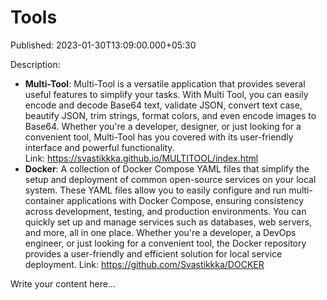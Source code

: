 # Tools

Published: 2023-01-30T13:09:00.000+05:30

Description: 
      <ul style="text-align:
      left;"><li><b>Multi-Tool</b>: Multi-Tool is a versatile application that
      provides several useful features to simplify your tasks. With Multi Tool, you can easily
      encode and decode Base64 text, validate JSON, convert text case, beautify JSON, trim strings,
      format colors, and even encode images to Base64. Whether you're a developer, designer, or just
      looking for a convenient tool, Multi-Tool has you covered with its user-friendly interface and
      powerful functionality. Link:&nbsp;<a
      href="https://svastikkka.github.io/MULTITOOL/index.html">https://svastikkka.github.io/MULTITOOL/index.html</a></li><li><b>Docker</b>:
      A collection of Docker Compose YAML files that simplify the setup and deployment of common
      open-source services on your local system. These YAML files allow you to easily configure and
      run multi-container applications with Docker Compose, ensuring consistency across development,
      testing, and production environments. You can quickly set up and manage services such as
      databases, web servers, and more, all in one place. Whether you're a developer, a DevOps
      engineer, or just looking for a convenient tool, the Docker repository provides a
      user-friendly and efficient solution for local service deployment. Link:&nbsp;<a
      href="https://github.com/Svastikkka/DOCKER">https://github.com/Svastikkka/DOCKER</a></li></ul>

Write your content here...